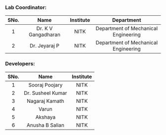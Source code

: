 <!-- Remove all lines above this line before making changes to the file -->

### Lab Coordinator:

| SNo. |        Name         | Institute |              Department              |
| :--: | :-----------------: | :-------: | :----------------------------------: |
|  1   | Dr. K V Gangadharan |   NITK    | Department of Mechanical Engineering |
|  2   | Dr. Jeyaraj P       |   NITK    | Department of Mechanical Engineering |



### Developers:

| SNo. |       Name        | Institute |
| :--: | :--------------:  | :-------: |
|  1   | Sooraj Poojary |   NITK    |
|  2   | Dr. Susheel Kumar |   NITK    |
|  3   |  Nagaraj Kamath   |   NITK    |
| 4   | Varun   |   NITK    |
|  5   |  Akshaya  |   NITK    |
|  6   |  Anusha B Salian   |   NITK    |

